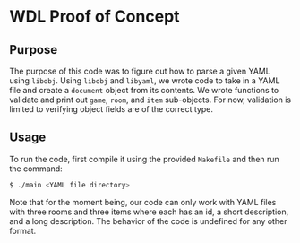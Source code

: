# WDL Proof of Concept

## Purpose
The purpose of this code was to figure out how to parse a given YAML using `libobj`.  Using `libobj` and `libyaml`, we wrote code to take in a YAML file and create a `document` object from its contents.  We wrote functions to validate and print out `game`, `room`, and `item` sub-objects.  For now, validation is limited to verifying object fields are of the correct type.

## Usage
To run the code, first compile it using the provided `Makefile` and then run the command:
```bash
$ ./main <YAML file directory>
```

Note that for the moment being, our code can only work with YAML files with three rooms and three items where each has an id, a short description, and a long description.  The behavior of the code is undefined for any other format.

